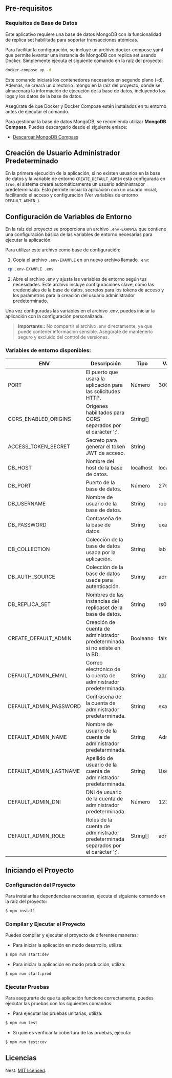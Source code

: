 ## Pre-requisitos

### Requisitos de Base de Datos
Este aplicativo requiere una base de datos MongoDB con la funcionalidad de replica set habilitada para soportar transacciones atómicas.

Para facilitar la configuración, se incluye un archivo docker-compose.yaml que permite levantar una instancia de MongoDB con replica set usando Docker. Simplemente ejecuta el siguiente comando en la raíz del proyecto:

```bash
docker-compose up -d
```

Este comando iniciará los contenedores necesarios en segundo plano (-d). Además, se creará un directorio .mongo en la raíz del proyecto, donde se almacenará la información de ejecución de la base de datos, incluyendo los logs y los datos de la base de datos.

Asegúrate de que Docker y Docker Compose estén instalados en tu entorno antes de ejecutar el comando.

Para gestionar la base de datos MongoDB, se recomienda utilizar **MongoDB Compass**. Puedes descargarlo desde el siguiente enlace:

- [Descargar MongoDB Compass](https://www.mongodb.com/try/download/compass)

## Creación de Usuario Administrador Predeterminado

En la primera ejecución de la aplicación, si no existen usuarios en la base de datos y la variable de entorno `CREATE_DEFAULT_ADMIN` está configurada en `true`, el sistema creará automáticamente un usuario administrador predeterminado. Esto permite iniciar la aplicación con un usuario inicial, facilitando el acceso y configuración (Ver variables de entorno `DEFAULT_ADMIN_`).

## Configuración de Variables de Entorno

En la raíz del proyecto se proporciona un archivo `.env-EXAMPLE` que contiene una configuración básica de las variables de entorno necesarias para ejecutar la aplicación.

Para utilizar este archivo como base de configuración:

1. Copia el archivo `.env-EXAMPLE` en un nuevo archivo llamado `.env`:
  ```bash
   cp .env-EXAMPLE .env
  ```

2. Abre el archivo .env y ajusta las variables de entorno según tus necesidades. Este archivo incluye configuraciones clave, como las credenciales de la base de datos, secretos para los tokens de acceso y los parámetros para la creación del usuario administrador predeterminado.

Una vez configuradas las variables en el archivo .env, puedes iniciar la aplicación con la configuración personalizada.

> **Importante::** No compartir el archivo .env directamente, ya que puede contener información sensible. Asegúrate de mantenerlo seguro y excluido del control de versiones.

### Variables de entorno disponibles:

| ENV                     | Descripción                                                                       | Tipo          | Valor por Defecto      |
|-------------------------|-----------------------------------------------------------------------------------|---------------|------------------------|
| PORT                    | El puerto que usará la aplicación para las solicitudes HTTP.                      | Número        | 3000                   |
| CORS_ENABLED_ORIGINS    | Orígenes habilitados para CORS separados por el carácter ';'.                     | String[]      |                        |
| ACCESS_TOKEN_SECRET     | Secreto para generar el token JWT de acceso.                                      | String        |                        |
| DB_HOST                 | Nombre del host de la base de datos.                                              | localhost     | localhost              |
| DB_PORT                 | Puerto de la base de datos.                                                       | Número        | 27017                  |
| DB_USERNAME             | Nombre de usuario de la base de datos.                                            | String        | root                   |
| DB_PASSWORD             | Contraseña de la base de datos.                                                   | String        | example                |
| DB_COLLECTION           | Colección de la base de datos usada por la aplicación.                            | String        | lab                    |
| DB_AUTH_SOURCE          | Colección de la base de datos usada para autenticación.                           | String        | admin                  |
| DB_REPLICA_SET          | Nombres de las instancias del replicaset de la base de datos.                     | String        | rs0                    |
| CREATE_DEFAULT_ADMIN    | Creación de cuenta de administrador predeterminada si no existe en la BD.         | Booleano      | false                  |
| DEFAULT_ADMIN_EMAIL     | Correo electrónico de la cuenta de administrador predeterminada.                  | String        | admin@example.com      |
| DEFAULT_ADMIN_PASSWORD  | Contraseña de la cuenta de administrador predeterminada.                          | String        | example                |
| DEFAULT_ADMIN_NAME      | Nombre de usuario de la cuenta de administrador predeterminada.                   | String        | Admin                  |
| DEFAULT_ADMIN_LASTNAME  | Apellido de usuario de la cuenta de administrador predeterminada.                 | String        | User                   |
| DEFAULT_ADMIN_DNI       | DNI de usuario de la cuenta de administrador predeterminada.                      | Número        | 12345678               |
| DEFAULT_ADMIN_ROLE      | Roles de la cuenta de administrador predeterminada separados por el carácter ';'. | String[]      | admin;lab              |


## Iniciando el Proyecto

### Configuración del Proyecto

Para instalar las dependencias necesarias, ejecuta el siguiente comando en la raíz del proyecto:

```bash
$ npm install
```
### Compilar y Ejecutar el Proyecto

Puedes compilar y ejecutar el proyecto de diferentes maneras:

- Para iniciar la aplicación en modo desarrollo, utiliza:
```bash
$ npm run start:dev
```

- Para iniciar la aplicación en modo producción, utiliza:
```bash
$ npm run start:prod
```

### Ejecutar Pruebas
Para asegurarte de que tu aplicación funcione correctamente, puedes ejecutar las pruebas con los siguientes comandos:

- Para ejecutar las pruebas unitarias, utiliza:
```bash
$ npm run test
```

- Si quieres verificar la cobertura de las pruebas, ejecuta:
```bash
$ npm run test:cov
```

## Licencias
Nest: [MIT licensed](https://github.com/nestjs/nest/blob/master/LICENSE).
